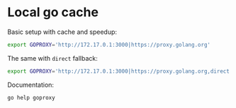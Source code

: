 # Local go cache

Basic setup with cache and speedup:

``` bash
export GOPROXY='http://172.17.0.1:3000|https://proxy.golang.org'
```

The same with `direct` fallback:

``` bash
export GOPROXY='http://172.17.0.1:3000|https://proxy.golang.org,direct'
```

Documentation:

``` bash
go help goproxy
```
